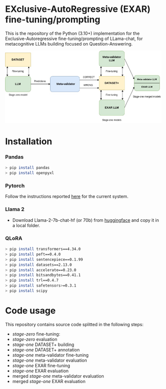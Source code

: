 # EXclusive-AutoRegressive (EXAR) fine-tuning/prompting

This is the repository of the Python (3.10+) implementation for the Exclusive-Autoregressive fine-tuning/prompting of LLama-chat, for metacognitive LLMs building focused on Question-Answering.

![Image 1](https://github.com/cfabiolongo/elicit-meta-llm/blob/master/images/meta-build.jpg)

# Installation

### Pandas 

```sh
> pip install pandas
> pip install openpyxl
```

### Pytorch

Follow the instructions reported [here](https://pytorch.org/) for the current system.

### Llama 2 

* Download Llama-2-7b-chat-hf (or 70b) from [huggingface](Llama-2-7b-chat-hf) and copy it in a local folder. 

### QLoRA

```sh
> pip install transformers==4.34.0
> pip install peft==0.4.0
> pip install sentencepiece==0.1.99
> pip install datasets==2.13.0
> pip install accelerate==0.23.0
> pip install bitsandbytes==0.41.1
> pip install trl==0.4.7
> pip install safetensors>=0.3.1
> pip install scipy
```

# Code usage

This repository contains source code splitted in the following steps:

* *stage-zero* fine-tuning: 
* *stage-zero* evaluation
* *stage-one* DATASET+ building
* *stage-one* DATASET+ annotation
* *stage-one* meta-validator fine-tuning
* *stage-one* meta-validator evaluation
* *stage-one* EXAR fine-tuning
* *stage-one* EXAR evaluation 
* merged *stage-one* meta-validator evaluation
* merged *stage-one* EXAR evaluation 




